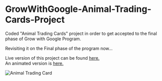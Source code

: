 # GrowWithGoogle-Animal-Trading-Cards-Project

<p> Coded "Animal Trading Cards" project in order to get accepted to the final phase of Grow with Google Program.</p>
<p> Revisiting it on the Final phase of the program now...</p>

Live version of this project can be found <a href="https://codepen.io/Abdusamikovna/full/godwEL/">here.</a><br> 
An animated version is <a href="https://codepen.io/Abdusamikovna/full/dJqqWr/">here.</a>

<img src="http://res.cloudinary.com/doijyfiv5/image/upload/v1528690366/animal_trading_eyudfz.png" alt="Animal Trading Card">

